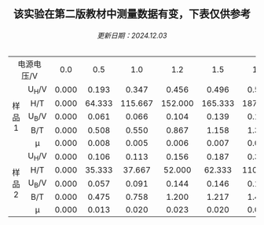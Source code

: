 ## <center>该实验在第二版教材中测量数据有变，下表仅供参考</center>
###### <center>更新日期：2024.12.03</center>

<table align="center" valign="center" border=0 cellpadding=0 cellspacing=0 width=1498 style='border-collapse:collapse;table-layout:fixed'>
    <col class=xl65 width=87 span=2 style='width:52pt'>
    <col class=xl65 width=106 style='mso-width-source:userset;mso-width-alt:2709;width:64pt'>
    <col class=xl65 width=87 span=14 style='width:52pt'>
    <tbody align="center" valign="center">
        <tr height=27  style='mso-height-source:userset;height:16.0pt'>
            <td colspan=2 height=27 class=xl71 width=174 style='height:16.0pt;width:104pt'>电源电压/<font class="font7">V</font></td>
            <td class=xl66 width=106 style='border-left:none;width:64pt'>0.0 </td>
            <td class=xl66 width=87 style='border-left:none;width:52pt'>0.5 </td>
            <td class=xl66 width=87 style='border-left:none;width:52pt'>1.0 </td>
            <td class=xl66 width=87 style='border-left:none;width:52pt'>1.2 </td>
            <td class=xl66 width=87 style='border-left:none;width:52pt'>1.5 </td>
            <td class=xl66 width=87 style='border-left:none;width:52pt'>1.8 </td>
            <td class=xl66 width=87 style='border-left:none;width:52pt'>2.0 </td>
            <td class=xl66 width=87 style='border-left:none;width:52pt'>2.2 </td>
            <td class=xl66 width=87 style='border-left:none;width:52pt'>2.5 </td>
            <td class=xl66 width=87 style='border-left:none;width:52pt'>2.8 </td>
            <td class=xl66 width=87 style='border-left:none;width:52pt'>3.0 </td>
            <td class=xl70 width=87 style='width:52pt'></td>
            <td class=xl66 width=87 style='width:52pt'>S</td>
            <td class=xl66 width=87 style='border-left:none;width:52pt'>R</td>
            <td class=xl66 width=87 style='border-left:none;width:52pt'>D</td>
        </tr>
        <tr height=27 style='mso-height-source:userset;height:16.0pt'>
            <td rowspan=5 height=135 class=xl71 style='height:80.0pt;border-top:none'>样品1</td>
            <td class=xl67 style='border-top:none;border-left:none'>U<font class="font9"><sub>H</sub></font><font class="font7">/V</font></td>
            <td class=xl68 style='border-top:none;border-left:none'>0.000 </td>
            <td class=xl68 style='border-top:none;border-left:none'>0.193 </td>
            <td class=xl68 style='border-top:none;border-left:none'>0.347 </td>
            <td class=xl68 style='border-top:none;border-left:none'>0.456 </td>
            <td class=xl68 style='border-top:none;border-left:none'>0.496 </td>
            <td class=xl68 style='border-top:none;border-left:none'>0.562 </td>
            <td class=xl68 style='border-top:none;border-left:none'>0.798 </td>
            <td class=xl68 style='border-top:none;border-left:none'>0.987 </td>
            <td class=xl68 style='border-top:none;border-left:none'>1.248 </td>
            <td class=xl68 style='border-top:none;border-left:none'>1.485 </td>
            <td class=xl68 style='border-top:none;border-left:none'>1.787 </td>
            <td class=xl69></td>
            <td class=xl68 style='border-top:none'>1.787 </td>
            <td class=xl68 style='border-top:none;border-left:none'>0.000 </td>
            <td class=xl68 style='border-top:none;border-left:none'>0.317 </td>
        </tr>
        <tr height=27 style='mso-height-source:userset;height:16.0pt'>
            <td height=27 class=xl67 style='height:16.0pt;border-top:none;border-left:none'>H<font class="font7">/T</font></td>
            <td class=xl68 style='border-top:none;border-left:none'>0.000 </td>
            <td class=xl68 style='border-top:none;border-left:none'>64.333 </td>
            <td class=xl68 style='border-top:none;border-left:none'>115.667 </td>
            <td class=xl68 style='border-top:none;border-left:none'>152.000 </td>
            <td class=xl68 style='border-top:none;border-left:none'>165.333 </td>
            <td class=xl68 style='border-top:none;border-left:none'>187.333 </td>
            <td class=xl68 style='border-top:none;border-left:none'>266.000 </td>
            <td class=xl68 style='border-top:none;border-left:none'>329.000 </td>
            <td class=xl68 style='border-top:none;border-left:none'>416.000 </td>
            <td class=xl68 style='border-top:none;border-left:none'>495.000 </td>
            <td class=xl68 style='border-top:none;border-left:none'>595.667 </td>
            <td class=xl69></td>
            <td class=xl68 style='border-top:none'>595.667 </td>
            <td class=xl68 style='border-top:none;border-left:none'>0.000 </td>
            <td class=xl68 style='border-top:none;border-left:none'>105.667 </td>
        </tr>
        <tr height=27 style='mso-height-source:userset;height:16.0pt'>
            <td height=27 class=xl67 style='height:16.0pt;border-top:none;border-left:none'>U<font class="font9"><sub>B</sub></font><font class="font7">/V</font></td>
            <td class=xl68 style='border-top:none;border-left:none'>0.000 </td>
            <td class=xl68 style='border-top:none;border-left:none'>0.061 </td>
            <td class=xl68 style='border-top:none;border-left:none'>0.066 </td>
            <td class=xl68 style='border-top:none;border-left:none'>0.104 </td>
            <td class=xl68 style='border-top:none;border-left:none'>0.139 </td>
            <td class=xl68 style='border-top:none;border-left:none'>0.157 </td>
            <td class=xl68 style='border-top:none;border-left:none'>0.206 </td>
            <td class=xl68 style='border-top:none;border-left:none'>0.211 </td>
            <td class=xl68 style='border-top:none;border-left:none'>0.242 </td>
            <td class=xl68 style='border-top:none;border-left:none'>0.251 </td>
            <td class=xl68 style='border-top:none;border-left:none'>0.263 </td>
            <td class=xl69></td>
            <td class=xl68 style='border-top:none'>0.263 </td>
            <td class=xl68 style='border-top:none;border-left:none'>0.121 </td>
            <td class=xl68 style='border-top:none;border-left:none'>0.000 </td>
        </tr>
        <tr height=27 style='mso-height-source:userset;height:16.0pt'>
            <td height=27 class=xl67 style='height:16.0pt;border-top:none;border-left:none'>B<font class="font7">/T</font></td>
            <td class=xl68 style='border-top:none;border-left:none'>0.000 </td>
            <td class=xl68 style='border-top:none;border-left:none'>0.508 </td>
            <td class=xl68 style='border-top:none;border-left:none'>0.550 </td>
            <td class=xl68 style='border-top:none;border-left:none'>0.867 </td>
            <td class=xl68 style='border-top:none;border-left:none'>1.158 </td>
            <td class=xl68 style='border-top:none;border-left:none'>1.308 </td>
            <td class=xl68 style='border-top:none;border-left:none'>1.717 </td>
            <td class=xl68 style='border-top:none;border-left:none'>1.758 </td>
            <td class=xl68 style='border-top:none;border-left:none'>2.017 </td>
            <td class=xl68 style='border-top:none;border-left:none'>2.092 </td>
            <td class=xl68 style='border-top:none;border-left:none'>2.192 </td>
            <td class=xl69></td>
            <td class=xl68 style='border-top:none'>2.192 </td>
            <td class=xl68 style='border-top:none;border-left:none'>1.008 </td>
            <td class=xl68 style='border-top:none;border-left:none'>0.000 </td>
        </tr>
        <tr height=27 style='mso-height-source:userset;height:16.0pt'>
            <td height=27 class=xl67 style='height:16.0pt;border-top:none;border-left:none'>μ</td>
            <td class=xl68 style='border-top:none;border-left:none'>0.000 </td>
            <td class=xl68 style='border-top:none;border-left:none'>0.008 </td>
            <td class=xl68 style='border-top:none;border-left:none'>0.005 </td>
            <td class=xl68 style='border-top:none;border-left:none'>0.006 </td>
            <td class=xl68 style='border-top:none;border-left:none'>0.007 </td>
            <td class=xl68 style='border-top:none;border-left:none'>0.007 </td>
            <td class=xl68 style='border-top:none;border-left:none'>0.006 </td>
            <td class=xl68 style='border-top:none;border-left:none'>0.005 </td>
            <td class=xl68 style='border-top:none;border-left:none'>0.005 </td>
            <td class=xl68 style='border-top:none;border-left:none'>0.004 </td>
            <td class=xl68 style='border-top:none;border-left:none'>0.004 </td>
        </tr>
        <tr height=27 style='mso-height-source:userset;height:16.0pt'>
            <td rowspan=5 height=135 class=xl71 style='height:80.0pt;border-top:none'>样品2</td>
            <td class=xl67 style='border-top:none;border-left:none'>U<font class="font9"><sub>H</sub></font><font class="font7">/V</font></td>
            <td class=xl68 style='border-top:none;border-left:none'>0.000 </td>
            <td class=xl68 style='border-top:none;border-left:none'>0.106 </td>
            <td class=xl68 style='border-top:none;border-left:none'>0.113 </td>
            <td class=xl68 style='border-top:none;border-left:none'>0.156 </td>
            <td class=xl68 style='border-top:none;border-left:none'>0.187 </td>
            <td class=xl68 style='border-top:none;border-left:none'>0.331 </td>
            <td class=xl68 style='border-top:none;border-left:none'>0.760 </td>
            <td class=xl68 style='border-top:none;border-left:none'>1.086 </td>
            <td class=xl68 style='border-top:none;border-left:none'>1.286 </td>
            <td class=xl68 style='border-top:none;border-left:none'>1.586 </td>
            <td class=xl68 style='border-top:none;border-left:none'>1.964 </td>
        </tr>
        <tr height=27 style='mso-height-source:userset;height:16.0pt'>
            <td height=27 class=xl67 style='height:16.0pt;border-top:none;border-left:none'>H<font class="font7">/T</font></td>
            <td class=xl68 style='border-top:none;border-left:none'>0.000 </td>
            <td class=xl68 style='border-top:none;border-left:none'>35.333 </td>
            <td class=xl68 style='border-top:none;border-left:none'>37.667 </td>
            <td class=xl68 style='border-top:none;border-left:none'>52.000 </td>
            <td class=xl68 style='border-top:none;border-left:none'>62.333 </td>
            <td class=xl68 style='border-top:none;border-left:none'>110.333 </td>
            <td class=xl68 style='border-top:none;border-left:none'>253.333 </td>
            <td class=xl68 style='border-top:none;border-left:none'>362.000 </td>
            <td class=xl68 style='border-top:none;border-left:none'>428.667 </td>
            <td class=xl68 style='border-top:none;border-left:none'>528.667 </td>
            <td class=xl68 style='border-top:none;border-left:none'>654.667 </td>
        </tr>
        <tr height=27 style='mso-height-source:userset;height:16.0pt'>
            <td height=27 class=xl67 style='height:16.0pt;border-top:none;border-left:none'>U<font class="font9"><sub>B</sub></font><font class="font7">/V</font></td>
            <td class=xl68 style='border-top:none;border-left:none'>0.000 </td>
            <td class=xl68 style='border-top:none;border-left:none'>0.057 </td>
            <td class=xl68 style='border-top:none;border-left:none'>0.091 </td>
            <td class=xl68 style='border-top:none;border-left:none'>0.144 </td>
            <td class=xl68 style='border-top:none;border-left:none'>0.146 </td>
            <td class=xl68 style='border-top:none;border-left:none'>0.172 </td>
            <td class=xl68 style='border-top:none;border-left:none'>0.192 </td>
            <td class=xl68 style='border-top:none;border-left:none'>0.218 </td>
            <td class=xl68 style='border-top:none;border-left:none'>0.229 </td>
            <td class=xl68 style='border-top:none;border-left:none'>0.237 </td>
            <td class=xl68 style='border-top:none;border-left:none'>0.249 </td>
        </tr>
        <tr height=27 style='mso-height-source:userset;height:16.0pt'>
            <td height=27 class=xl67 style='height:16.0pt;border-top:none;border-left:none'>B<font class="font7">/T</font></td>
            <td class=xl68 style='border-top:none;border-left:none'>0.000 </td>
            <td class=xl68 style='border-top:none;border-left:none'>0.475 </td>
            <td class=xl68 style='border-top:none;border-left:none'>0.758 </td>
            <td class=xl68 style='border-top:none;border-left:none'>1.200 </td>
            <td class=xl68 style='border-top:none;border-left:none'>1.217 </td>
            <td class=xl68 style='border-top:none;border-left:none'>1.433 </td>
            <td class=xl68 style='border-top:none;border-left:none'>1.600 </td>
            <td class=xl68 style='border-top:none;border-left:none'>1.817 </td>
            <td class=xl68 style='border-top:none;border-left:none'>1.908 </td>
            <td class=xl68 style='border-top:none;border-left:none'>1.975 </td>
            <td class=xl68 style='border-top:none;border-left:none'>2.075 </td>
        </tr>
        <tr height=27 style='mso-height-source:userset;height:16.0pt'>
            <td height=27 class=xl67 style='height:16.0pt;border-top:none;border-left:none'>μ</td>
            <td class=xl68 style='border-top:none;border-left:none'>0.000 </td>
            <td class=xl68 style='border-top:none;border-left:none'>0.013 </td>
            <td class=xl68 style='border-top:none;border-left:none'>0.020 </td>
            <td class=xl68 style='border-top:none;border-left:none'>0.023 </td>
            <td class=xl68 style='border-top:none;border-left:none'>0.020 </td>
            <td class=xl68 style='border-top:none;border-left:none'>0.013 </td>
            <td class=xl68 style='border-top:none;border-left:none'>0.006 </td>
            <td class=xl68 style='border-top:none;border-left:none'>0.005 </td>
            <td class=xl68 style='border-top:none;border-left:none'>0.004 </td>
            <td class=xl68 style='border-top:none;border-left:none'>0.004 </td>
            <td class=xl68 style='border-top:none;border-left:none'>0.003 </td>
        </tr>
    </tbody>
</table>
